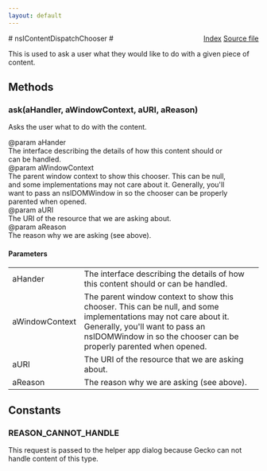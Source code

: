 ```yaml
---
layout: default
---
```

<div class='links' style='float:right'><a href="../index.html">Index</a>
<a href="http://dxr.mozilla.org/mozilla-central/source/uriloader/exthandler/nsIContentDispatchChooser.idl">Source file</a>
</div>
# nsIContentDispatchChooser #
  
This is used to ask a user what they would like to do with a given piece of  
content.  
  

## Methods ##

### ask(aHandler, aWindowContext, aURI, aReason) ###
  
Asks the user what to do with the content.  
  
@param aHander  
       The interface describing the details of how this content should or  
       can be handled.  
@param aWindowContext  
       The parent window context to show this chooser.  This can be null,  
       and some implementations may not care about it.  Generally, you'll  
       want to pass an nsIDOMWindow in so the chooser can be properly  
       parented when opened.  
@param aURI  
       The URI of the resource that we are asking about.  
@param aReason  
       The reason why we are asking (see above).  
  

#### Parameters ####

<table>

<tr>
<td>aHander</td>
<td>       The interface describing the details of how this content should or  
       can be handled.  
</td>
</tr>

<tr>
<td>aWindowContext</td>
<td>       The parent window context to show this chooser.  This can be null,  
       and some implementations may not care about it.  Generally, you'll  
       want to pass an nsIDOMWindow in so the chooser can be properly  
       parented when opened.  
</td>
</tr>

<tr>
<td>aURI</td>
<td>       The URI of the resource that we are asking about.  
</td>
</tr>

<tr>
<td>aReason</td>
<td>       The reason why we are asking (see above).  
</td>
</tr>

</table>

## Constants ##

### REASON_CANNOT_HANDLE ###
  
This request is passed to the helper app dialog because Gecko can not  
handle content of this type.  
  

